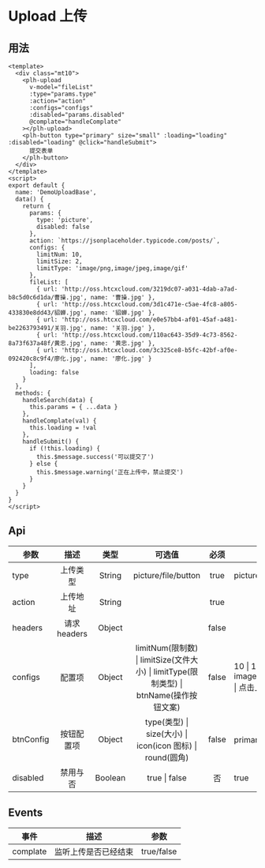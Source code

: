 # Upload 上传

## 用法

<upload-base></upload-base>

```vue
<template>
  <div class="mt10">
    <plh-upload
      v-model="fileList"
      :type="params.type"
      :action="action"
      :configs="configs"
      :disabled="params.disabled"
      @complate="handleComplate"
    ></plh-upload>
    <plh-button type="primary" size="small" :loading="loading" :disabled="loading" @click="handleSubmit">
      提交表单
    </plh-button>
  </div>
</template>
<script>
export default {
  name: 'DemoUploadBase',
  data() {
    return {
      params: {
        type: 'picture',
        disabled: false
      },
      action: `https://jsonplaceholder.typicode.com/posts/`,
      configs: {
        limitNum: 10,
        limitSize: 2,
        limitType: 'image/png,image/jpeg,image/gif'
      },
      fileList: [
        { url: 'http://oss.htcxcloud.com/3219dc07-a031-4dab-a7ad-b8c5d0c6d1da/曹操.jpg', name: '曹操.jpg' },
        { url: 'http://oss.htcxcloud.com/3d1c471e-c5ae-4fc8-a805-433830e8dd43/貂蝉.jpg', name: '貂蝉.jpg' },
        { url: 'http://oss.htcxcloud.com/e0e57bb4-af01-45af-a481-be2263793491/关羽.jpg', name: '关羽.jpg' },
        { url: 'http://oss.htcxcloud.com/110ac643-35d9-4c73-8562-8a73f637a48f/黄忠.jpg', name: '黄忠.jpg' },
        { url: 'http://oss.htcxcloud.com/3c325ce8-b5fc-42bf-af0e-092420c8c9f4/廖化.jpg', name: '廖化.jpg' }
      ],
      loading: false
    }
  },
  methods: {
    handleSearch(data) {
      this.params = { ...data }
    },
    handleComplate(val) {
      this.loading = !val
    },
    handleSubmit() {
      if (!this.loading) {
        this.$message.success('可以提交了')
      } else {
        this.$message.warning('正在上传中，禁止提交')
      }
    }
  }
}
</script>
```

## Api

| 参数      |     描述     |  类型   |                                         可选值                                          | 必须  | 默认值                                                 |
| --------- | :----------: | :-----: | :-------------------------------------------------------------------------------------: | :---: | ------------------------------------------------------ |
| type      |   上传类型   | String  |                                   picture/file/button                                   | true  | picture                                                |
| action    |   上传地址   | String  |                                                                                         | true  |                                                        |
| headers   | 请求 headers | Object  |                                                                                         | false |                                                        |
| configs   |    配置项    | Object  | limitNum(限制数) \| limitSize(文件大小) \| limitType(限制类型) \| btnName(操作按钮文案) | false | 10 \| 10 \| image/png,image/jpeg,image/gif \| 点击上传 |
| btnConfig |  按钮配置项  | Object  |               type(类型) \| size(大小) \| icon(icon 图标) \| round(圆角)                | false | primary \| small \| 空值 \| false                      |
| disabled  |   禁用与否   | Boolean |                                      true \| false                                      |  否   | true                                                   |

## Events

| 事件     |         描述         |    参数    |
| -------- | :------------------: | :--------: |
| complate | 监听上传是否已经结束 | true/false |
